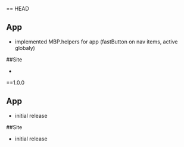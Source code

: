 == HEAD

## App

* implemented MBP.helpers for app (fastButton on nav items, active globaly)

##Site

*

==1.0.0

## App

* initial release

##Site

* initial release